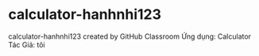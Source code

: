 # calculator-hanhnhi123
calculator-hanhnhi123 created by GitHub Classroom
Ứng dụng: Calculator
Tác Giả: tôi
